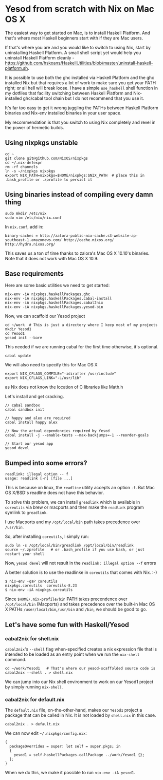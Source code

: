 # Yesod from scratch with Nix on Mac OS X

The easiest way to get started on Mac, is to install Haskell Platform.  And that's where most Haskell beginners start with if they are Mac users.

If that's where you are and you would like to switch to using Nix, start by uninstalling Haskell Platform.  A small shell script yet would help you uninstall Haskell Platform cleanly - <a href="https://github.com/hskoans/HaskellUtilities/blob/master/uninstall-haskell-platform.sh">https://github.com/hskoans/HaskellUtilities/blob/master/uninstall-haskell-platform.sh</a>.

It is possible to use both the ghc installed via Haskell Platform and the ghc installed Nix but that requires a lot of work to make sure you get your PATH right; or all hell will break loose.  I have a simple `use_haskell` shell function in my dotfiles that facility switching between Haskell Platform and Nix-installed ghc/cabal tool chain but I do not recommend that you use it.

It's far too easy to get it wrong juggling the PATHs between Haskell Platform binaries and Nix-env installed binaries in your user space.

My recommendation is that you switch to using Nix completely and revel in the power of hermetic builds.

## Using nixpkgs unstable

```
cd ~
git clone git@github.com/NixOS/nixpkgs
cd ~/.nix-defexpr
rm -rf channels
ln -s ~/nixpkgs nixpkgs
export NIX_PATH=nixpkgs=$HOME/nixpkgs:$NIX_PATH  # place this in .bash_profile or .zprofile to persist it
```

## Using binaries instead of compiling every damn thing

```
sudo mkdir /etc/nix
sudo vim /etc/nix/nix.conf
```

In `nix.conf`, add in:

```
binary-caches = http://zalora-public-nix-cache.s3-website-ap-southeast-1.amazonaws.com/ http://cache.nixos.org/ http://hydra.nixos.org/
```

This saves us a ton of time thanks to zalora's Mac OS X 10.10's binaries.  Note that it does not work with Mac OS X 10.9.

## Base requirements

Here are some basic utilities we need to get started:

```
nix-env -iA nixpkgs.haskellPackages.ghc
nix-env -iA nixpkgs.haskellPackages.cabal-install
nix-env -iA nixpkgs.haskellPackages.cabal2nix
nix-env -iA nixpkgs.haskellPackages.yesod-bin
```

Now, we can scaffold our Yesod project

```
cd ~/work  # This is just a directory where I keep most of my projects
mkdir Yesod1
cd Yesod1
yesod init --bare
```

This needed if we are running cabal for the first time otherwise, it's optional.

```
cabal update
```

We will also need to specify this for Mac OS X

```
export NIX_CFLAGS_COMPILE="-idirafter /usr/include"
export NIX_CFLAGS_LINK="-L/usr/lib"
```

as Nix does not know the location of C libraries like Math.h


Let's install and get cracking.

```
// cabal sandbox
cabal sandbox init

// happy and alex are required
cabal install happy alex

// Now the actual dependencies required by Yesod
cabal install -j --enable-tests --max-backjumps=-1 --reorder-goals

// Start our yesod app
yesod devel
```

## Bumped into some errors?

```
readlink: illegal option -- f
usage: readlink [-n] [file ...]
```

This is because on linux, the `readline` utility accepts an option `-f`.  But Mac OS X/BSD's readline does not have this behavior.

To solve this problem, we can install `greadlink` which is available in `coreutils` via brew or macports and then make the `readlink` program symlink to `greadlink`.

I use Macports and my `/opt/local/bin` path takes precedence over `/usr/bin`.

So, after installing `coreutils`, I simply run:

```
sudo ln -s /opt/local/bin/greadlink /opt/local/bin/readlink
source ~/.zprofile   # or .bash_profile if you use bash, or just restart your shell
```

Now, `yesod devel` will not result in the `readlink: illegal option --f` errors

A better solution is to use the readlinke in `coreutils` that comes with Nix. :-)

```
$ nix-env -qaP coreutils
nixpkgs.coreutils  coreutils-8.23
$ nix-env -iA nixpkgs.coreutils
```

Since `$HOME/.nix-profile/bin` PATH takes precendence over `/opt/local/bin` (Macports) and takes precedence over the built-in Mac OS X PATHs `/user/local/bin`,`/usr/bin` and `/bin`, we should be good to go.

## Let's have some fun with Haskell/Yesod

### cabal2nix for shell.nix

`cabal2nix`'s `--shell` flag when-specified creates a nix expression file that is intended to be loaded as an entry point when we run the `nix-shell` command.

```
cd ~/work/Yesod1   # That's where our yesod-scaffolded source code is
cabal2nix --shell . > shell.nix
```

We can jump into our Nix shell environment to work on our Yesod1 project by simply running `nix-shell`.

### cabal2nix for default.nix

The `default.nix` file, on-the-other-hand, makes our `Yesod1` project a package that can be called in Nix.  It is not loaded by `shell.nix` in this case.

```
cabal2nix . > default.nix
```

We can now edit `~/.nixpkgs/config.nix`:

```
{
  packageOverrides = super: let self = super.pkgs; in
  {
    yesod1 = self.haskellPackages.callPackage ../work/Yesod1 {};
  };
}
```

When we do this, we make it possible to run `nix-env -iA yesod1`.
